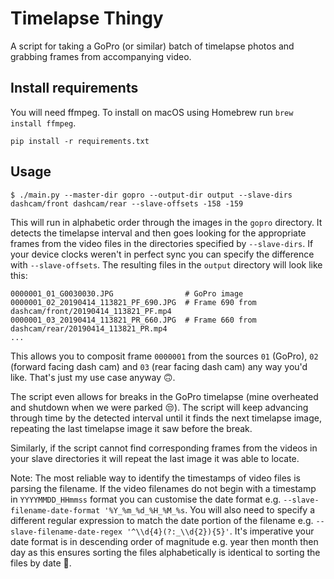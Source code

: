 Timelapse Thingy
================
A script for taking a GoPro (or similar) batch of timelapse photos and grabbing frames from accompanying video.

Install requirements
------------
You will need ffmpeg. To install on macOS using Homebrew run `brew install ffmpeg`.
```
pip install -r requirements.txt
```

Usage
-----
```
$ ./main.py --master-dir gopro --output-dir output --slave-dirs dashcam/front dashcam/rear --slave-offsets -158 -159
```

This will run in alphabetic order through the images in the `gopro` directory. It detects the timelapse interval and
then goes looking for the appropriate frames from the video files in the directories specified by `--slave-dirs`.
If your device clocks weren't in perfect sync you can specify the difference with `--slave-offsets`. The resulting files
in the `output` directory will look like this:

```
0000001_01_G0030030.JPG                # GoPro image
0000001_02_20190414_113821_PF_690.JPG  # Frame 690 from dashcam/front/20190414_113821_PF.mp4
0000001_03_20190414_113821_PR_660.JPG  # Frame 660 from dashcam/rear/20190414_113821_PR.mp4
...
```
This allows you to composit frame `0000001` from the sources `01` (GoPro), `02` (forward facing dash cam) and
`03` (rear facing dash cam) any way you'd like. That's just my use case anyway 🙃.

The script even allows for breaks in the GoPro timelapse (mine overheated and shutdown when we were parked 😒).
The script will keep advancing through time by the detected interval until it finds the next timelapse image, repeating
the last timelapse image it saw before the break. 

Similarly, if the script cannot find corresponding frames from the videos in your slave directories it will repeat the
last image it was able to locate.

Note: The most reliable way to identify the timestamps of video files is parsing the filename. If the video filenames
do not begin with a timestamp in `YYYYMMDD_HHmmss` format you can customise the date format e.g.
`--slave-filename-date-format '%Y_%m_%d_%H_%M_%s`. You will also need to specify a different regular expression to match 
the date portion of the filename e.g. `--slave-filename-date-regex '^\\d{4}(?:_\\d{2}){5}'`. It's imperative your date
format is in descending order of magnitude e.g. year then month then day as this ensures sorting the files
alphabetically is identical to sorting the files by date 🍻. 
